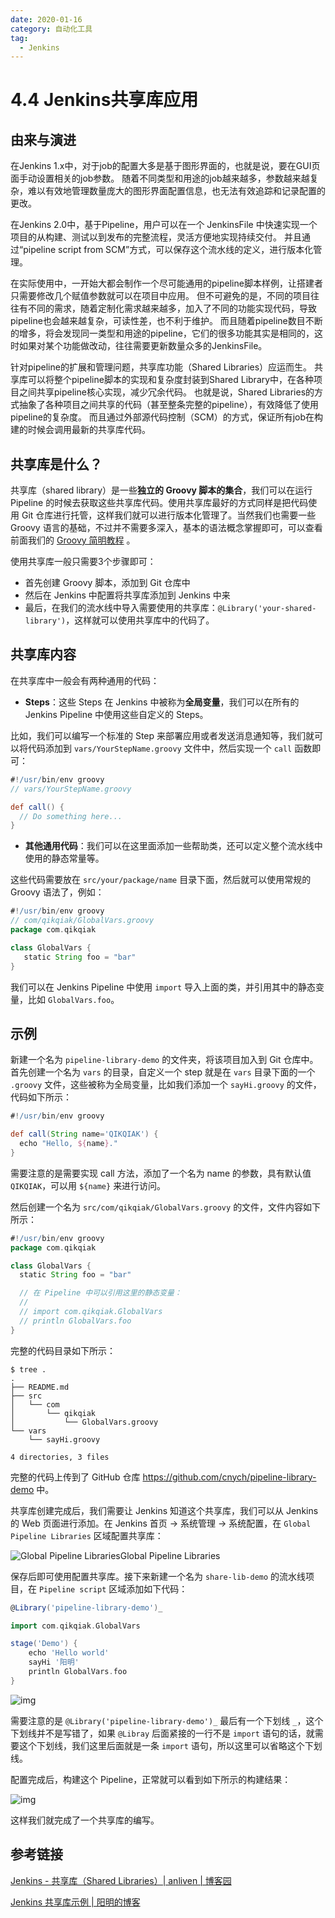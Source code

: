 ```yaml
---
date: 2020-01-16
category: 自动化工具
tag:
  - Jenkins
---
```


# 4.4 Jenkins共享库应用

## 由来与演进

在Jenkins 1.x中，对于job的配置大多是基于图形界面的，也就是说，要在GUI页面手动设置相关的job参数。
随着不同类型和用途的job越来越多，参数越来越复杂，难以有效地管理数量庞大的图形界面配置信息，也无法有效追踪和记录配置的更改。

在Jenkins 2.0中，基于Pipeline，用户可以在一个 JenkinsFile 中快速实现一个项目的从构建、测试以到发布的完整流程，灵活方便地实现持续交付。
并且通过“pipeline script from SCM”方式，可以保存这个流水线的定义，进行版本化管理。

在实际使用中，一开始大都会制作一个尽可能通用的pipeline脚本样例，让搭建者只需要修改几个赋值参数就可以在项目中应用。
但不可避免的是，不同的项目往往有不同的需求，随着定制化需求越来越多，加入了不同的功能实现代码，导致pipeline也会越来越复杂，可读性差，也不利于维护。
而且随着pipeline数目不断的增多，将会发现同一类型和用途的pipeline，它们的很多功能其实是相同的，这时如果对某个功能做改动，往往需要更新数量众多的JenkinsFile。

针对pipeline的扩展和管理问题，共享库功能（Shared Libraries）应运而生。
共享库可以将整个pipeline脚本的实现和复杂度封装到Shared Library中，在各种项目之间共享pipeline核心实现，减少冗余代码。
也就是说，Shared Libraries的方式抽象了各种项目之间共享的代码（甚至整条完整的pipeline），有效降低了使用pipeline的复杂度。
而且通过外部源代码控制（SCM）的方式，保证所有job在构建的时候会调用最新的共享库代码。

## 共享库是什么？

共享库（shared library）是一些**独立的 Groovy 脚本的集合**，我们可以在运行 Pipeline 的时候去获取这些共享库代码。使用共享库最好的方式同样是把代码使用 Git 仓库进行托管，这样我们就可以进行版本化管理了。当然我们也需要一些 Groovy 语言的基础，不过并不需要多深入，基本的语法概念掌握即可，可以查看前面我们的 [Groovy 简明教程](https://www.qikqiak.com/post/groovy-simple-tutorial/) 。

使用共享库一般只需要3个步骤即可：

- 首先创建 Groovy 脚本，添加到 Git 仓库中
- 然后在 Jenkins 中配置将共享库添加到 Jenkins 中来
- 最后，在我们的流水线中导入需要使用的共享库：`@Library('your-shared-library')`，这样就可以使用共享库中的代码了。

## 共享库内容

在共享库中一般会有两种通用的代码：

- **Steps**：这些 Steps 在 Jenkins 中被称为**全局变量**，我们可以在所有的 Jenkins Pipeline 中使用这些自定义的 Steps。

比如，我们可以编写一个标准的 Step 来部署应用或者发送消息通知等，我们就可以将代码添加到 `vars/YourStepName.groovy` 文件中，然后实现一个 `call` 函数即可：

```groovy
#!/usr/bin/env groovy
// vars/YourStepName.groovy

def call() {
  // Do something here...
}
```

- **其他通用代码**：我们可以在这里面添加一些帮助类，还可以定义整个流水线中使用的静态常量等。

这些代码需要放在 `src/your/package/name` 目录下面，然后就可以使用常规的 Groovy 语法了，例如：

```groovy
#!/usr/bin/env groovy
// com/qikqiak/GlobalVars.groovy
package com.qikqiak

class GlobalVars {
   static String foo = "bar"
}
```

我们可以在 Jenkins Pipeline 中使用 `import` 导入上面的类，并引用其中的静态变量，比如 `GlobalVars.foo`。

## 示例

新建一个名为 `pipeline-library-demo` 的文件夹，将该项目加入到 Git 仓库中。首先创建一个名为 `vars` 的目录，自定义一个 step 就是在 `vars` 目录下面的一个 `.groovy` 文件，这些被称为全局变量，比如我们添加一个 `sayHi.groovy` 的文件，代码如下所示：

```groovy
#!/usr/bin/env groovy

def call(String name='QIKQIAK') {
  echo "Hello, ${name}."
}
```

需要注意的是需要实现 call 方法，添加了一个名为 name 的参数，具有默认值 `QIKQIAK`，可以用 `${name}` 来进行访问。

然后创建一个名为 `src/com/qikqiak/GlobalVars.groovy` 的文件，文件内容如下所示：

```groovy
#!/usr/bin/env groovy
package com.qikqiak

class GlobalVars {
  static String foo = "bar"

  // 在 Pipeline 中可以引用这里的静态变量：
  // 
  // import com.qikqiak.GlobalVars
  // println GlobalVars.foo
}
```

完整的代码目录如下所示：

```shell
$ tree .
.
├── README.md
├── src
│   └── com
│       └── qikqiak
│           └── GlobalVars.groovy
└── vars
    └── sayHi.groovy

4 directories, 3 files
```

完整的代码上传到了 GitHub 仓库 https://github.com/cnych/pipeline-library-demo 中。

共享库创建完成后，我们需要让 Jenkins 知道这个共享库，我们可以从 Jenkins 的 Web 页面进行添加。在 Jenkins 首页 -> 系统管理 -> 系统配置，在 `Global Pipeline Libraries` 区域配置共享库：

![Global Pipeline Libraries](https://clay-blog.oss-cn-shanghai.aliyuncs.com/img/20200520174843.png)Global Pipeline Libraries

保存后即可使用配置共享库。接下来新建一个名为 `share-lib-demo` 的流水线项目，在 `Pipeline script` 区域添加如下代码：

```groovy
@Library('pipeline-library-demo')_

import com.qikqiak.GlobalVars

stage('Demo') {
    echo 'Hello world'
    sayHi '阳明'
    println GlobalVars.foo
}
```

![img](https://bxdc-static.oss-cn-beijing.aliyuncs.com/images/20200520175022.png)

需要注意的是 `@Library('pipeline-library-demo')_` 最后有一个下划线 `_`，这个下划线并不是写错了，如果 `@Libray` 后面紧接的一行不是 `import` 语句的话，就需要这个下划线，我们这里后面就是一条 `import` 语句，所以这里可以省略这个下划线。

配置完成后，构建这个 Pipeline，正常就可以看到如下所示的构建结果：

![img](https://bxdc-static.oss-cn-beijing.aliyuncs.com/images/20200520175509.png)

这样我们就完成了一个共享库的编写。

## 参考链接

[Jenkins - 共享库（Shared Libraries）| anliven | 博客园](https://www.cnblogs.com/anliven/p/13693871.html)

[Jenkins 共享库示例 | 阳明的博客](https://www.qikqiak.com/post/jenkins-shared-library-demo/)